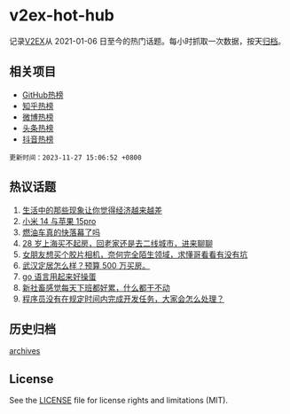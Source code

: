 # v2ex-hot-hub

 记录[V2EX](https://www.v2ex.com/)从 2021-01-06 日至今的热门话题。每小时抓取一次数据，按天[归档](archives)。
 
 ## 相关项目

- [GitHub热榜](https://github.com/lonnyzhang423/github-hot-hub)
- [知乎热榜](https://github.com/lonnyzhang423/zhihu-hot-hub)
- [微博热榜](https://github.com/lonnyzhang423/weibo-hot-hub)
- [头条热榜](https://github.com/lonnyzhang423/toutiao-hot-hub)
- [抖音热榜](https://github.com/lonnyzhang423/douyin-hot-hub)


 `更新时间：2023-11-27 15:06:52 +0800`

## 热议话题

1. [生活中的那些现象让你觉得经济越来越差](https://www.v2ex.com/t/995430)
1. [小米 14 与苹果 15pro](https://www.v2ex.com/t/995416)
1. [燃油车真的快落幕了吗](https://www.v2ex.com/t/995427)
1. [28 岁上海买不起房，回老家还是去二线城市，进来聊聊](https://www.v2ex.com/t/995358)
1. [女朋友想买个胶片相机，奈何完全陌生领域，求懂哥看看有没有坑](https://www.v2ex.com/t/995459)
1. [武汉定居怎么样？预算 500 万买房。](https://www.v2ex.com/t/995480)
1. [go 语言用起来好操蛋](https://www.v2ex.com/t/995474)
1. [新社畜感觉每天下班都好累，什么都干不动](https://www.v2ex.com/t/995322)
1. [程序员没有在规定时间内完成开发任务，大家会怎么处理？](https://www.v2ex.com/t/995469)

## 历史归档

[archives](archives)

## License

See the [LICENSE](LICENSE) file for license rights and limitations (MIT).

